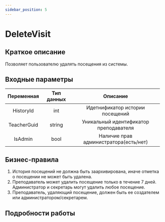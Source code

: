 ```yaml
---
sidebar_position: 5
---
```


# DeleteVisit

## Краткое описание
Позволяет пользователю удалять посещения из системы.
## Входные параметры
Переменная | Тип данных | Описание
:---------:|:----------:|:--------:
HistoryId  |int         |Идетнификатор истории посещений
TeacherGuid|string      |Уникальный идентификатор преподавателя
IsAdmin    |bool        |Наличие прав администратора(есть/нет)

## Бизнес-правила
1. История посещений не должна быть заархивирована, иначе отметка о посещении не может быть удалена.
2. Преподаватель может удалить посещение только в течение 7 дней. Администратор и секретарь могут удалить любое посещение.
3. Преподаватель, удаляющий посещение, должен быть ее создателем или администратором/секретарем.


## Подробности работы